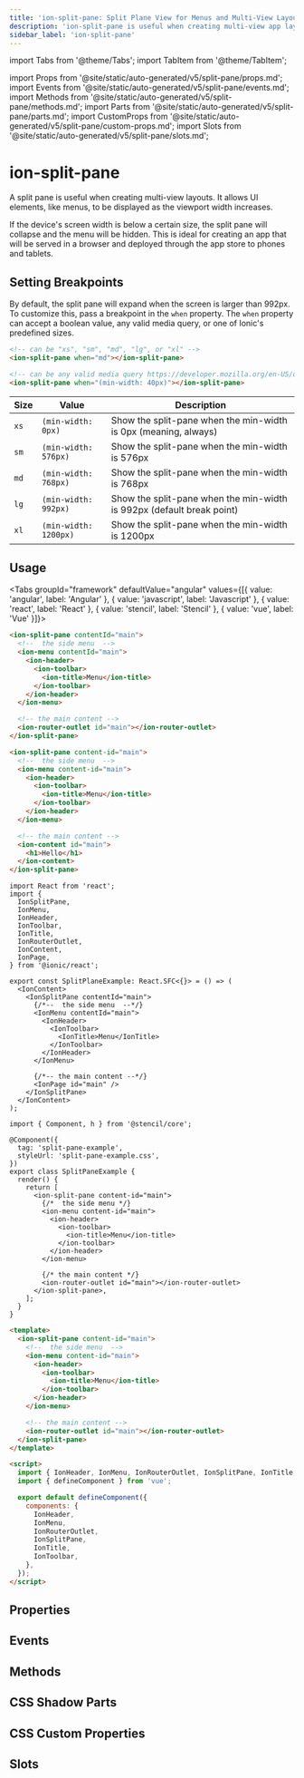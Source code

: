 ```yaml
---
title: 'ion-split-pane: Split Plane View for Menus and Multi-View Layouts'
description: 'ion-split-pane is useful when creating multi-view app layouts. It allows UI elements, like menus, to be displayed as the viewport width increases.'
sidebar_label: 'ion-split-pane'
---
```


import Tabs from '@theme/Tabs';
import TabItem from '@theme/TabItem';

import Props from '@site/static/auto-generated/v5/split-pane/props.md';
import Events from '@site/static/auto-generated/v5/split-pane/events.md';
import Methods from '@site/static/auto-generated/v5/split-pane/methods.md';
import Parts from '@site/static/auto-generated/v5/split-pane/parts.md';
import CustomProps from '@site/static/auto-generated/v5/split-pane/custom-props.md';
import Slots from '@site/static/auto-generated/v5/split-pane/slots.md';

# ion-split-pane

A split pane is useful when creating multi-view layouts. It allows UI elements, like menus, to be
displayed as the viewport width increases.

If the device's screen width is below a certain size, the split pane will collapse and the menu will be hidden. This is ideal for creating an app that will be served in a browser and deployed through the app store to phones and tablets.

## Setting Breakpoints

By default, the split pane will expand when the screen is larger than 992px. To customize this, pass a breakpoint in the `when` property. The `when` property can accept a boolean value, any valid media query, or one of Ionic's predefined sizes.

```html
<!-- can be "xs", "sm", "md", "lg", or "xl" -->
<ion-split-pane when="md"></ion-split-pane>

<!-- can be any valid media query https://developer.mozilla.org/en-US/docs/Web/CSS/Media_Queries/Using_media_queries -->
<ion-split-pane when="(min-width: 40px)"></ion-split-pane>
```

| Size | Value                 | Description                                                           |
| ---- | --------------------- | --------------------------------------------------------------------- |
| `xs` | `(min-width: 0px)`    | Show the split-pane when the min-width is 0px (meaning, always)       |
| `sm` | `(min-width: 576px)`  | Show the split-pane when the min-width is 576px                       |
| `md` | `(min-width: 768px)`  | Show the split-pane when the min-width is 768px                       |
| `lg` | `(min-width: 992px)`  | Show the split-pane when the min-width is 992px (default break point) |
| `xl` | `(min-width: 1200px)` | Show the split-pane when the min-width is 1200px                      |

## Usage

<Tabs groupId="framework" defaultValue="angular" values={[{ value: 'angular', label: 'Angular' }, { value: 'javascript', label: 'Javascript' }, { value: 'react', label: 'React' }, { value: 'stencil', label: 'Stencil' }, { value: 'vue', label: 'Vue' }]}>

<TabItem value="angular">

```html
<ion-split-pane contentId="main">
  <!--  the side menu  -->
  <ion-menu contentId="main">
    <ion-header>
      <ion-toolbar>
        <ion-title>Menu</ion-title>
      </ion-toolbar>
    </ion-header>
  </ion-menu>

  <!-- the main content -->
  <ion-router-outlet id="main"></ion-router-outlet>
</ion-split-pane>
```

</TabItem>

<TabItem value="javascript">

```html
<ion-split-pane content-id="main">
  <!--  the side menu  -->
  <ion-menu content-id="main">
    <ion-header>
      <ion-toolbar>
        <ion-title>Menu</ion-title>
      </ion-toolbar>
    </ion-header>
  </ion-menu>

  <!-- the main content -->
  <ion-content id="main">
    <h1>Hello</h1>
  </ion-content>
</ion-split-pane>
```

</TabItem>

<TabItem value="react">

```tsx
import React from 'react';
import {
  IonSplitPane,
  IonMenu,
  IonHeader,
  IonToolbar,
  IonTitle,
  IonRouterOutlet,
  IonContent,
  IonPage,
} from '@ionic/react';

export const SplitPlaneExample: React.SFC<{}> = () => (
  <IonContent>
    <IonSplitPane contentId="main">
      {/*--  the side menu  --*/}
      <IonMenu contentId="main">
        <IonHeader>
          <IonToolbar>
            <IonTitle>Menu</IonTitle>
          </IonToolbar>
        </IonHeader>
      </IonMenu>

      {/*-- the main content --*/}
      <IonPage id="main" />
    </IonSplitPane>
  </IonContent>
);
```

</TabItem>

<TabItem value="stencil">

```tsx
import { Component, h } from '@stencil/core';

@Component({
  tag: 'split-pane-example',
  styleUrl: 'split-pane-example.css',
})
export class SplitPaneExample {
  render() {
    return [
      <ion-split-pane content-id="main">
        {/*  the side menu */}
        <ion-menu content-id="main">
          <ion-header>
            <ion-toolbar>
              <ion-title>Menu</ion-title>
            </ion-toolbar>
          </ion-header>
        </ion-menu>

        {/* the main content */}
        <ion-router-outlet id="main"></ion-router-outlet>
      </ion-split-pane>,
    ];
  }
}
```

</TabItem>

<TabItem value="vue">

```html
<template>
  <ion-split-pane content-id="main">
    <!--  the side menu  -->
    <ion-menu content-id="main">
      <ion-header>
        <ion-toolbar>
          <ion-title>Menu</ion-title>
        </ion-toolbar>
      </ion-header>
    </ion-menu>

    <!-- the main content -->
    <ion-router-outlet id="main"></ion-router-outlet>
  </ion-split-pane>
</template>

<script>
  import { IonHeader, IonMenu, IonRouterOutlet, IonSplitPane, IonTitle, IonToolbar } from '@ionic/vue';
  import { defineComponent } from 'vue';

  export default defineComponent({
    components: {
      IonHeader,
      IonMenu,
      IonRouterOutlet,
      IonSplitPane,
      IonTitle,
      IonToolbar,
    },
  });
</script>
```

</TabItem>

</Tabs>

## Properties

<Props />

## Events

<Events />

## Methods

<Methods />

## CSS Shadow Parts

<Parts />

## CSS Custom Properties

<CustomProps />

## Slots

<Slots />
